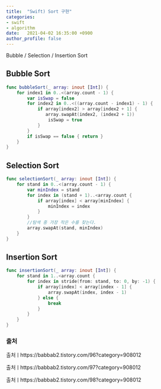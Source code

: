```yaml
---
title:  "Swift) Sort 구현"
categories:
- swift
- algorithm
date:   2021-04-02 16:35:00 +0900
author_profile: false
---
```

Bubble / Selection / Insertion Sort

## Bubble Sort

```swift
func bubbleSort(_ array: inout [Int]) {
    for index1 in 0..<(array.count - 1) {
        var isSwap = false
        for index2 in 0..<((array.count - index1) - 1) {
            if array[index2] > array[index2 + 1] {
               array.swapAt(index2, (index2 + 1))
                isSwap = true
            }
        }
        if isSwap == false { return }
    }
}
```

## Selection Sort

```swift
func selectionSort(_ array: inout [Int]) {
    for stand in 0..<(array.count - 1) {
        var minIndex = stand
        for index in (stand + 1)..<array.count {
            if array[index] < array[minIndex] {
                minIndex = index
            }
        }
        //탐색 중 가장 작은 수를 찾는다.
        array.swapAt(stand, minIndex)
    }
}
```

## Insertion Sort

```swift
func insertionSort(_ array: inout [Int]) {
    for stand in 1..<array.count {
        for index in stride(from: stand, to: 0, by: -1) {
            if array[index] < array[index - 1] {
                array.swapAt(index, index - 1)
            } else {
                break
            }
        }
    }
}
```

### 출처
출처ㅣhttps://babbab2.tistory.com/96?category=908012

출처ㅣhttps://babbab2.tistory.com/97?category=908012

출처ㅣhttps://babbab2.tistory.com/98?category=908012



